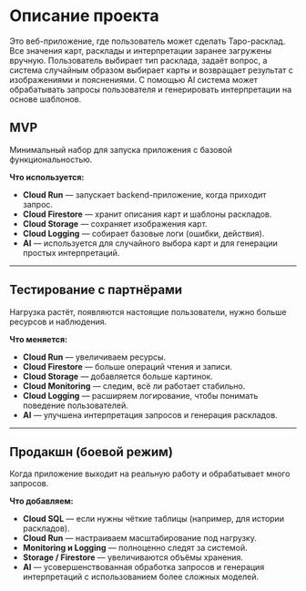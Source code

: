 # Описание проекта

Это веб-приложение, где пользователь может сделать Таро-расклад. Все значения карт, расклады и интерпретации заранее загружены вручную. Пользователь выбирает тип расклада, задаёт вопрос, а система случайным образом выбирает карты и возвращает результат с изображениями и пояснениями. С помощью AI система может обрабатывать запросы пользователя и генерировать интерпретации на основе шаблонов.

## MVP

Минимальный набор для запуска приложения с базовой функциональностью.

**Что используется:**
- **Cloud Run** — запускает backend-приложение, когда приходит запрос.
- **Cloud Firestore** — хранит описания карт и шаблоны раскладов.
- **Cloud Storage** — сохраняет изображения карт.
- **Cloud Logging** — собирает базовые логи (ошибки, действия).
- **AI** — используется для случайного выбора карт и для генерации простых интерпретаций.

---

## Тестирование с партнёрами

Нагрузка растёт, появляются настоящие пользователи, нужно больше ресурсов и наблюдения.

**Что меняется:**
- **Cloud Run** — увеличиваем ресурсы.
- **Cloud Firestore** — больше операций чтения и записи.
- **Cloud Storage** — добавляется больше картинок.
- **Cloud Monitoring** — следим, всё ли работает стабильно.
- **Cloud Logging** — расширяем логирование, чтобы понимать поведение пользователей.
- **AI** — улучшена интерпретация запросов и генерация раскладов.

---

## Продакшн (боевой режим)

Когда приложение выходит на реальную работу и обрабатывает много запросов.

**Что добавляем:**
- **Cloud SQL** — если нужны чёткие таблицы (например, для истории раскладов).
- **Cloud Run** — настраиваем масштабирование под нагрузку.
- **Monitoring и Logging** — полноценно следят за системой.
- **Storage / Firestore** — увеличиваются объёмы хранения.
- **AI** — усовершенствованная обработка запросов и генерация интерпретаций с использованием более сложных моделей.
